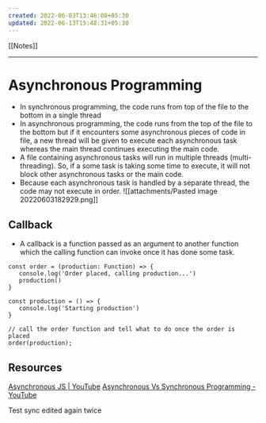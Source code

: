 ```yaml
---
created: 2022-06-03T13:46:08+05:30
updated: 2022-06-13T15:48:31+05:30
---
```

[[Notes]]

---
# Asynchronous Programming
- In synchronous programming, the code runs from top of the file to the bottom in a single thread
- In asynchronous programming, the code runs from the top of the file to the bottom but if it encounters some asynchronous pieces of code in file, a new thread will be given to execute each asynchronous task whereas the main thread continues executing the main code. 
- A file containing asynchronous tasks will run in multiple threads (multi-threading). So, if a some task is taking some time to execute, it will not block other asynchronous tasks or the main code.
- Because each asynchronous task is handled by a separate thread, the code may not execute in order.
![[attachments/Pasted image 20220603182929.png]]

## Callback
- A callback is a function passed as an argument to another function which the calling function can invoke once it has done some task.
 ```JS
const order = (production: Function) => {
	console.log('Order placed, calling production...')
	production()
}

const production = () => {
	console.log('Starting production')
}

// call the order function and tell what to do once the order is placed
order(production);
```

## Resources
[Asynchronous JS | YouTube](https://www.youtube.com/watch?v=ZYb_ZU8LNxs&t=788s)
[Asynchronous Vs Synchronous Programming - YouTube](https://www.youtube.com/watch?v=Kpn2ajSa92c)

Test sync edited again twice